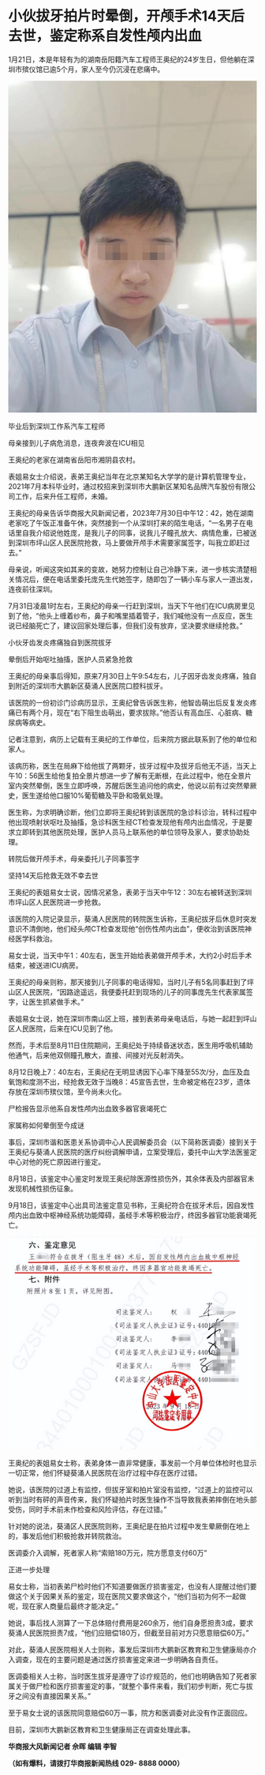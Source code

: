 # 小伙拔牙拍片时晕倒，开颅手术14天后去世，鉴定称系自发性颅内出血

1月21日，本是年轻有为的湖南岳阳籍汽车工程师王奥纪的24岁生日，但他躺在深圳市殡仪馆已逾5个月，家人至今仍沉浸在悲痛中。

![6229d56601ab2e1cc3331b9457e19ad7.jpg](https://raw.githubusercontent.com/qqhsx/qqnews_image/main/2024/01/24/小伙拔牙拍片时晕倒，开颅手术14天后去世，鉴定称系自发性颅内出血/6229d56601ab2e1cc3331b9457e19ad7.jpg)

毕业后到深圳工作系汽车工程师

母亲接到儿子病危消息，连夜奔波在ICU相见

王奥纪的老家在湖南省岳阳市湘阴县农村。

表姐易女士介绍说，表弟王奥纪当年在北京某知名大学学的是计算机管理专业，2021年7月本科毕业时，通过校招来到深圳市大鹏新区某知名品牌汽车股份有限公司工作，后来升任工程师，未婚。

王奥纪的母亲告诉华商报大风新闻记者，2023年7月30日中午12：42，她在湖南老家吃了午饭正准备午休，突然接到一个从深圳打来的陌生电话，“一名男子在电话里自我介绍说他姓庞，是我儿子的同事，说我儿子瞳孔放大、病情危重，已被送到深圳市坪山区人民医院抢救，马上要做开颅手术需要家属签字，叫我立即赶过去。”

母亲说，听闻这突如其来的变故，她努力控制让自己冷静下来，进一步核实清楚相关情况后，便在电话里委托庞先生代她签字，随即包了一辆小车与家人一道出发，连夜前往深圳。

7月31日凌晨1时左右，王奥纪的母亲一行赶到深圳，当天下午他们在ICU病房里见到了他，“他头上缠着纱布，鼻子和嘴里插着管子，我们喊他没有一点反应，医生说已经脑死亡了，建议回家处理后事，但我们没有放弃，坚决要求继续抢救。”

小伙牙齿发炎疼痛独自到医院拔牙

晕倒后开始呕吐抽搐，医护人员紧急抢救

王奥纪的母亲事后得知，原来7月30日上午9:54左右，儿子因牙齿发炎疼痛，独自到附近的深圳市大鹏新区葵涌人民医院口腔科拔牙。

该医院的一份初诊门诊病历显示，王奥纪曾告诉医生称，他智齿萌出后反复发炎疼痛已有两个月，现在“右下阻生齿萌出，要求拔除。”他否认有高血压、心脏病、糖尿病等病史。

记者注意到，病历上记载有王奥纪的工作单位，后来院方据此联系到了他的单位和家人。

该病历称，医生在局麻下给他拔了两颗牙，拔牙过程中及拔牙后他无不适，当天上午10：56医生给他复拍全景片想进一步了解有无断根，在此过程中，他在全景片室内突然晕倒，医生立即呼唤，苏醒后医生追问他的病史，他说以前有过突然晕厥史，医生遂给他口服10%葡萄糖及平卧和吸氧处理。

医生称，为求明确诊断，他们立即将王奥纪转到该医院的急诊科诊治，转科过程中他出现喷射状呕吐及抽搐，急诊科医生经CT检查发现他有颅内出血情况，于是要求立即转到其他医院处理，医护人员马上联系他的单位领导及家人，要求协助处理。

转院后做开颅手术，母亲委托儿子同事签字

坚持14天后抢救无效不幸去世

王奥纪的表姐易女士说，因情况紧急，表弟于当天中午12：30左右被转送到深圳市坪山区人民医院进一步抢救。

该医院的入院记录显示，葵涌人民医院的转院医生诉称，王奥纪拔牙后休息时突发意识不清倒地，他们经头颅CT检查发现他“创伤性颅内出血”，便收治到该医院神经医学科救治。

易女士说，当天中午1：40左右，医生开始给表弟做开颅手术，大约2小时后手术结束，被送进ICU病房。

王奥纪的母亲则称，那天接到儿子同事的电话得知，当时儿子有5名同事赶到了坪山区人民医院，“因路途遥远，我便委托赶到现场的儿子的同事庞先生代表家属签字，让医生抓紧做手术。”

表姐易女士说，她在深圳市南山区上班，接到表弟母亲电话后，与她一起赶到坪山区人民医院，后来在ICU见到了他。

然而，手术后至8月11日住院期间，王奥纪处于持续昏迷状态，医生用呼吸机辅助他通气，后来他双侧瞳孔散大，直接、间接对光反射消失。

8月12日晚上7：40左右，王奥纪在无明显诱因下心率下降至55次/分，血压及血氧饱和度测不出，经抢救无效于当晚8：45宣告去世，生命被定格在23岁，遗体存放在深圳市殡仪馆，至今尚未火化。

尸检报告显示他系自发性颅内出血致多器官衰竭死亡

家属称如何晕倒至今成谜

事后，深圳市谐和医患关系协调中心人民调解委员会（以下简称医调委）接到关于王奥纪与葵涌人民医院的医疗纠纷调解申请，立案受理后，委托中山大学法医鉴定中心对他的死亡原因进行鉴定。

8月18日，该鉴定中心鉴定时发现王奥纪除医源性损伤外，其余体表及内部器官未发现机械性损伤征象。

9月18日，该鉴定中心出具司法鉴定意见书称，王奥纪符合在拔牙术后，因自发性颅内出血致中枢神经系统功能障碍，虽经手术等积极治疗，终因多器官功能衰竭死亡。

![0896ee2a9cb82cdd12506da5f972e31d.jpg](https://raw.githubusercontent.com/qqhsx/qqnews_image/main/2024/01/24/小伙拔牙拍片时晕倒，开颅手术14天后去世，鉴定称系自发性颅内出血/0896ee2a9cb82cdd12506da5f972e31d.jpg)

王奥纪的表姐易女士称，表弟身体一直非常健康，事发前一个月单位体检时也显示一切正常，他们怀疑葵涌人民医院在治疗过程中存在医疗过错。

她说，该医院的过道上有监控，但拔牙室和拍片室没有监控，“过道上的监控可以听到当时有砰的声音传来，我们怀疑拍片时医生操作不当导致我表弟摔倒在地头部受伤，同时手术前未作检查和风险评估，存在过错。”

针对她的说法，葵涌区人民医院则称，王奥纪是在拍片过程中发生晕厥倒在地上的，事发后他们积极抢救并转院救治。

医调委介入调解，死者家人称“索赔180万元，院方愿意支付60万”

正进一步处理

易女士称，当初表弟尸检时他们不知道要做医疗损害鉴定，也没有人提醒过他们要做这个关于因果关系的鉴定，现在医院又要求做这个，“他们当初为何不一起做呢，现在家人商量后最终才能决定。”

她说，事后找人测算了一下总体赔付费用是260余万，他们自身愿担责3成，要求葵涌人民医院担责7成，“他们应赔偿180万，但截至目前对方只愿意赔偿60万。”

对此，葵涌人民医院相关人士则称，事发后深圳市大鹏新区教育和卫生健康局亦介入调查，现在的主要问题是通过医疗损害鉴定来进一步明确各自责任。

医调委相关人士称，当时医生拔牙是遵守了诊疗规范的，他们也明确告知了死者家属关于做尸检和医疗损害鉴定的事，“就整个事件来看，我们初步判断，死亡与拔牙之间没有直接因果关系。”

至于易女士说的该医院同意赔偿60万一事，院方和医调委对此没有作正面回应。

目前，深圳市大鹏新区教育和卫生健康局正在调查处理此事。

**华商报大风新闻记者 佘晖 编辑 李智**

**（如有爆料，请拨打华商报新闻热线 029- 8888 0000）**

